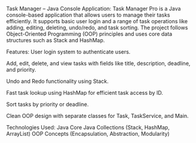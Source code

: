 Task Manager  – Java Console Application:
Task Manager Pro is a Java console-based application that allows users to manage their tasks efficiently. It supports basic user login and a range of task operations like adding, editing, deleting, undo/redo, and task sorting. The project follows Object-Oriented Programming (OOP) principles and uses core data structures such as Stack and HashMap.

Features:
User login system to authenticate users.

Add, edit, delete, and view tasks with fields like title, description, deadline, and priority.

Undo and Redo functionality using Stack.

Fast task lookup using HashMap for efficient task access by ID.

Sort tasks by priority or deadline.

Clean OOP design with separate classes for Task, TaskService, and Main.


Technologies Used:
Java
Core Java Collections (Stack, HashMap, ArrayList)
OOP Concepts (Encapsulation, Abstraction, Modularity)

